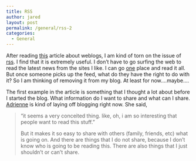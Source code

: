 ```yaml
---
title: RSS
author: jared
layout: post
permalink: /general/rss-2
categories:
  - General
---
```

After reading [this][1] article about weblogs, I am kind of torn on the issue of [rss][2]. I find that it is extremely useful. I don&#8217;t have to go surfing the web to read the latest news from the sites I like. I can go [one][3] place and read it all. But once someone picks up the feed, what do they have the right to do with it? So I am thinking of removing it from my blog. At least for now&#8230;.maybe&#8230;.

The first example in the article is something that I thought a lot about before I started the blog. What information do I want to share and what can I share. [Adrienne][4] is kind of laying off blogging right now. She said,  
> &#8220;it seems a very conceited thing. like, oh, i am so interesting that people want to read this stuff.&#8221;</p>
But it makes it so easy to share with others (family, friends, etc) what is going on. And there are things that I do not share, because I don&#8217;t know who is going to be reading this. There are also things that I just shouldn&#8217;t or can&#8217;t share.

 [1]: http://www.informationweek.com/story/showArticle.jhtml?articleID=59100462
 [2]: http://www.xml.com/pub/a/2002/12/18/dive-into-xml.html
 [3]: http://sage.mozdev.org/
 [4]: http://adrienne.ottleys.net